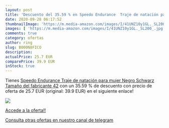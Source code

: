 ```yaml
---
layout: post
title: 'Descuento del 35.59 % en Speedo Endurance  Traje de natación para'
date: 2020-09-28 06:17:52
thumbnailImage: 'https://m.media-amazon.com/images/I/41UNZ10y1GL._SL200_.jpg'
images: [ 'https://m.media-amazon.com/images/I/41UNZ10y1GL._SL200_.jpg' ]
comments: true
category: ofertas
author: ring
slug: B000N8FICO
description:
actualPrice: 25.7 EUR
comparePrice: 39.9 EUR
inStock: true
---
```


Tienes [Speedo Endurance  Traje de natación para mujer  Negro  Schwarz   Tamaño del fabricante 42](https://www.amazon.com/dp/B000N8FICO/?tag=redken08-20) con un 35.59 % de descuento con precio de oferta de 25.7 EUR (original: 39.9 EUR) en el siguiente enlace!

[![](https://m.media-amazon.com/images/I/41UNZ10y1GL._SL200_.jpg)](https://www.amazon.com/dp/B000N8FICO/?tag=redken08-20)

[Accede a la oferta!!](https://www.amazon.com/dp/B000N8FICO/?tag=redken08-20)

[Consulta otras ofertas en nuestro canal de telegram](https://t.me/s/ofertas25)
